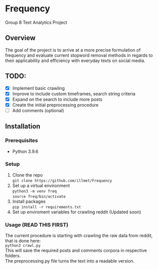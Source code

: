 # Frequency
Group 8 Text Analytics Project 
## Overview
The goal of the project is to arrive at a more precise formulation of frequency and evaluate current stopword removal methods in regards to their applicability and efficiency with everyday texts on social media.  

## TODO:
- [x] Implement basic crawling
- [x] Improve to include custom timeframes, search string criteria
- [x] Expand on the search to include more posts
- [x] Create the initial preprocessing procedure
- [ ] Add comments (optional)

## Installation

### Prerequisites
- Python 3.9.6  

### Setup
1. Clone the repo  
```git clone https://github.com/illmet/Frequency```  
2. Set up a virtual environment  
```python3 -m venv freq```  
```source freq/bin/activate```  
3. Install packages  
   ```pip install -r requirements.txt```  
4. Set up enviroment variables for crawling reddit (Updated soon)

### Usage (READ THIS FIRST)
The current procedure is starting with crawling the raw data from reddit, that is done here:  
```python3 crawl.py```  
This will save the required posts and comments corpora in respective folders.  
The preprocessing.py file turns the text into a readable version.   
